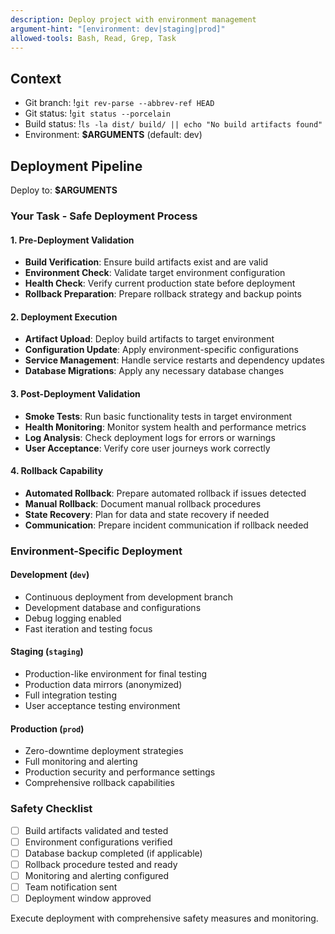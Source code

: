 ```yaml
---
description: Deploy project with environment management
argument-hint: "[environment: dev|staging|prod]"
allowed-tools: Bash, Read, Grep, Task
---
```


## Context
- Git branch: !`git rev-parse --abbrev-ref HEAD`
- Git status: !`git status --porcelain`
- Build status: !`ls -la dist/ build/ || echo "No build artifacts found"`
- Environment: **$ARGUMENTS** (default: dev)

## Deployment Pipeline
Deploy to: **$ARGUMENTS**

### Your Task - Safe Deployment Process

#### 1. Pre-Deployment Validation
- **Build Verification**: Ensure build artifacts exist and are valid
- **Environment Check**: Validate target environment configuration
- **Health Check**: Verify current production state before deployment
- **Rollback Preparation**: Prepare rollback strategy and backup points

#### 2. Deployment Execution
- **Artifact Upload**: Deploy build artifacts to target environment
- **Configuration Update**: Apply environment-specific configurations
- **Service Management**: Handle service restarts and dependency updates
- **Database Migrations**: Apply any necessary database changes

#### 3. Post-Deployment Validation
- **Smoke Tests**: Run basic functionality tests in target environment
- **Health Monitoring**: Monitor system health and performance metrics
- **Log Analysis**: Check deployment logs for errors or warnings
- **User Acceptance**: Verify core user journeys work correctly

#### 4. Rollback Capability
- **Automated Rollback**: Prepare automated rollback if issues detected
- **Manual Rollback**: Document manual rollback procedures
- **State Recovery**: Plan for data and state recovery if needed
- **Communication**: Prepare incident communication if rollback needed

### Environment-Specific Deployment

#### Development (`dev`)
- Continuous deployment from development branch
- Development database and configurations
- Debug logging enabled
- Fast iteration and testing focus

#### Staging (`staging`)
- Production-like environment for final testing
- Production data mirrors (anonymized)
- Full integration testing
- User acceptance testing environment

#### Production (`prod`)
- Zero-downtime deployment strategies
- Full monitoring and alerting
- Production security and performance settings
- Comprehensive rollback capabilities

### Safety Checklist
- [ ] Build artifacts validated and tested
- [ ] Environment configurations verified
- [ ] Database backup completed (if applicable)  
- [ ] Rollback procedure tested and ready
- [ ] Monitoring and alerting configured
- [ ] Team notification sent
- [ ] Deployment window approved

Execute deployment with comprehensive safety measures and monitoring.